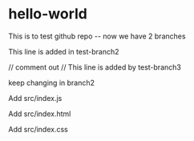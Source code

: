 # hello-world

This is to test github repo -- now we have 2 branches

This line is added in test-branch2

// comment out 
// This line is added by test-branch3

keep changing in branch2

Add src/index.js

Add src/index.html



Add src/index.css


